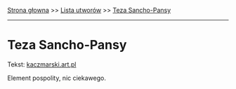 [Strona głowna](../index.md) >> [Lista utworów](../list.md) >> [Teza Sancho-Pansy](593.md)

---

# Teza Sancho-Pansy

Tekst: [kaczmarski.art.pl](https://www.kaczmarski.art.pl/tworczosc/wiersze/teza-sancho-pansy/)

Element pospolity, nic ciekawego.